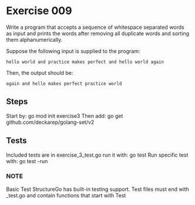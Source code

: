 # Exercise 009
Write a program that accepts a sequence of whitespace separated words as input and prints the words after removing all duplicate words and sorting them alphanumerically.

Suppose the following input is supplied to the program:
```
hello world and practice makes perfect and hello world again
```
Then, the output should be:
```
again and hello makes perfect practice world
```
## Steps
Start by: go mod init exercise3
Then add: go get github.com/deckarep/golang-set/v2

## Tests
Included tests are in exercise_3_test.go run it with: go test
Run specific test with: go test -run <test-name>

### NOTE
Basic Test StructureGo has built-in testing support. Test files must end with _test.go and contain functions that start with Test